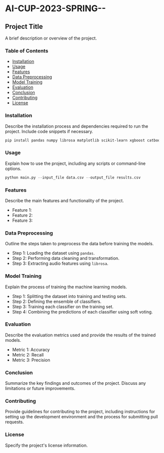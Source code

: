 # AI-CUP-2023-SPRING--

## Project Title

A brief description or overview of the project.

### Table of Contents
- [Installation](#installation)
- [Usage](#usage)
- [Features](#features)
- [Data Preprocessing](#data-preprocessing)
- [Model Training](#model-training)
- [Evaluation](#evaluation)
- [Conclusion](#conclusion)
- [Contributing](#contributing)
- [License](#license)

### Installation

Describe the installation process and dependencies required to run the project. Include code snippets if necessary.

```bash
pip install pandas numpy librosa matplotlib scikit-learn xgboost catboost lightgbm
```

### Usage

Explain how to use the project, including any scripts or command-line options.

```python
python main.py --input_file data.csv --output_file results.csv
```

### Features

Describe the main features and functionality of the project.

- Feature 1: 
- Feature 2: 
- Feature 3: 

### Data Preprocessing

Outline the steps taken to preprocess the data before training the models.

- Step 1: Loading the dataset using `pandas`.
- Step 2: Performing data cleaning and transformation.
- Step 3: Extracting audio features using `librosa`.

### Model Training

Explain the process of training the machine learning models.

- Step 1: Splitting the dataset into training and testing sets.
- Step 2: Defining the ensemble of classifiers.
- Step 3: Training each classifier on the training set.
- Step 4: Combining the predictions of each classifier using soft voting.

### Evaluation

Describe the evaluation metrics used and provide the results of the trained models.

- Metric 1: Accuracy
- Metric 2: Recall
- Metric 3: Precision

### Conclusion

Summarize the key findings and outcomes of the project. Discuss any limitations or future improvements.

### Contributing

Provide guidelines for contributing to the project, including instructions for setting up the development environment and the process for submitting pull requests.

### License

Specify the project's license information.
